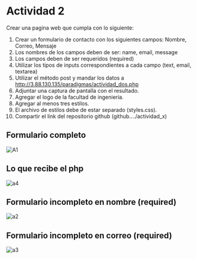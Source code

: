 # Actividad 2
Crear una pagina web que cumpla con lo siguiente:</br>

1. Crear un formulario de contacto con los siguientes campos: Nombre, Correo, Mensaje</br>
2. Los nombres de los campos deben de ser: name, email, message</br>
3. Los campos deben de ser requeridos (required)</br>
4. Utilizar los tipos de inputs correspondientes a cada campo (text, email, textarea)</br>
5. Utilizar el método post y mandar los datos a http://3.88.130.135/paradigmas/actividad_dos.php</br>
6. Adjuntar una captura de pantalla con el resultado.</br>
7. Agregar el logo de la facultad de ingeniería.</br>
8. Agregar al menos tres estilos.</br>
9. El archivo de estilos debe de estar separado (styles.css).</br>
10. Compartir el link del repositorio github (github..../actividad_x)</br>

## Formulario completo
![A1](https://user-images.githubusercontent.com/51014165/111221172-60788880-8597-11eb-83b4-fc9211c33af0.JPG)
## Lo que recibe el php
![a4](https://user-images.githubusercontent.com/51014165/111221186-64a4a600-8597-11eb-8b8b-4faf66046718.JPG)
## Formulario incompleto en nombre (required)
![a2](https://user-images.githubusercontent.com/51014165/111221189-65d5d300-8597-11eb-8ccb-a3a2620afb43.JPG)
## Formulario incompleto en correo (required)
![a3](https://user-images.githubusercontent.com/51014165/111221194-67070000-8597-11eb-8db2-f46d74c9e1d1.JPG)
